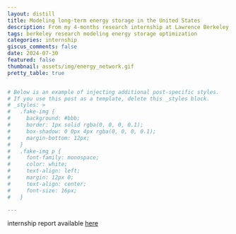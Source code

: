 ```yaml
---
layout: distill
title: Modeling long-term energy storage in the United States
description: From my 4-months research internship at Lawrence Berkeley National Laboratory (LBNL), in the Grid Integration Group
tags: berkeley research modeling energy storage optimization
categories: internship
giscus_comments: false
date: 2024-07-30
featured: false
thumbnail: assets/img/energy_network.gif
pretty_table: true


# Below is an example of injecting additional post-specific styles.
# If you use this post as a template, delete this _styles block.
# _styles: >
#   .fake-img {
#     background: #bbb;
#     border: 1px solid rgba(0, 0, 0, 0.1);
#     box-shadow: 0 0px 4px rgba(0, 0, 0, 0.1);
#     margin-bottom: 12px;
#   }
#   .fake-img p {
#     font-family: monospace;
#     color: white;
#     text-align: left;
#     margin: 12px 0;
#     text-align: center;
#     font-size: 16px;
#   }

---
```

internship report available [here](/assets/pdf/LDES_report.pdf)

<p></p>